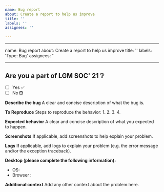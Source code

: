 ```yaml
---
name: Bug report
about: Create a report to help us improve
title: ''
labels: ''
assignees: ''

---
```


---
name: Bug report
about: Create a report to help us improve
title: ''
labels: 'Type: Bug'
assignees: ''

---

## Are you a part of LGM SOC' 21 ❔
- [ ] Yes ✅
- [ ] No  ❎

**Describe the bug**
A clear and concise description of what the bug is.

**To Reproduce**
Steps to reproduce the behavior:
1.
2. 
3. 
4. 

**Expected behavior**
A clear and concise description of what you expected to happen.

**Screenshots**
If applicable, add screenshots to help explain your problem.

**Logs**
If applicable, add logs to explain your problem (e.g. the error message and/or the exception traceback).

**Desktop (please complete the following information):**
 - OS:
 - Browser :
 
**Additional context**
Add any other context about the problem here.
